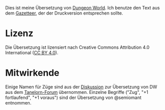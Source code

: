 Dies ist meine Übersetzung von [Dungeon World](http://www.dungeon-world.com/). Ich benutze den Text aus dem [Gazetteer](http://book.dwgazetteer.com), der der Druckversion entsprechen sollte.

# Lizenz

Die Übersetzung ist lizensiert nach Creative Commons Attribution 4.0 International ([CC BY 4.0](https://creativecommons.org/licenses/by/4.0/)).

# Mitwirkende

Einige Namen für Züge sind aus der [Diskussion](http://www.tanelorn.net/index.php/topic,85578.0.html) zur Übersetzung von DW aus dem [Tanelorn-Forum](http://www.tanelorn.net) übernommen.
Einzelne Begriffe ("Zug", "+1 fortlaufend", "+1 voraus") sind der Übersetzung von @semiomant entnommen.
